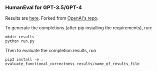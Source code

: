### HumanEval for GPT-3.5/GPT-4 

Results are [here](https://twitter.com/amanrsanger/status/1635751764577361921). Forked from [OpenAI's repo](https://github.com/openai/human-eval).

To generate the completions (after pip installing the requirements), run:
```
mkdir results
python run.py
```

Then to evaluate the completion results, run
```
pip3 install -e .
evaluate_functional_correctness results/name_of_results_file
```
